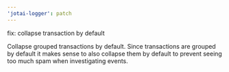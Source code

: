 ```yaml
---
'jotai-logger': patch
---
```


fix: collapse transaction by default

Collapse grouped transactions by default.
Since transactions are grouped by default it makes sense to also
collapse them by default to prevent seeing too much spam when
investigating events.
